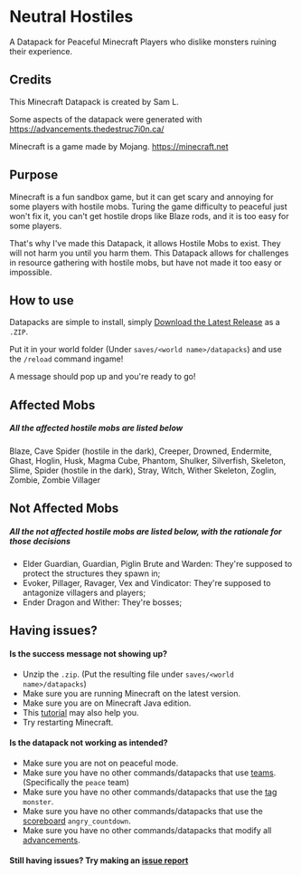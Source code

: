 # Neutral Hostiles
A Datapack for Peaceful Minecraft Players who dislike monsters ruining their experience.

## Credits
This Minecraft Datapack is created by Sam L.

Some aspects of the datapack were generated with https://advancements.thedestruc7i0n.ca/

Minecraft is a game made by Mojang. https://minecraft.net

## Purpose
Minecraft is a fun sandbox game, but it can get scary and annoying for some players with hostile mobs. Turing the game difficulty to peaceful just won't fix it,  you can't get hostile drops like Blaze rods, and it is too easy for some players.

That's why I've made this Datapack, it allows Hostile Mobs to exist. They will not harm you until you harm them. This Datapack allows for challenges in resource gathering with hostile mobs, but have not made it too easy or impossible.

## How to use
Datapacks are simple to install, simply [Download the Latest Release](https://github.com/SamL2020/neutral-hostiles/releases/latest) as a `.ZIP`. 

Put it in your world folder (Under `saves/<world name>/datapacks`) and use the `/reload` command ingame!

A message should pop up and you're ready to go!

## Affected Mobs
##### All the affected hostile mobs are listed below

Blaze, Cave Spider (hostile in the dark), Creeper, Drowned, Endermite, Ghast, Hoglin, Husk, Magma Cube, Phantom, Shulker, Silverfish, Skeleton, Slime, Spider (hostile in the dark), Stray, Witch, Wither Skeleton, Zoglin, Zombie, Zombie Villager

## Not Affected Mobs
##### All the not affected hostile mobs are listed below, with the rationale for those decisions

- Elder Guardian, Guardian, Piglin Brute and Warden: They're supposed to protect the structures they spawn in;
- Evoker, Pillager, Ravager, Vex and Vindicator: They're supposed to antagonize villagers and players;
- Ender Dragon and Wither: They're bosses;

## Having issues?

#### Is the success message not showing up?
- Unzip the `.zip`. (Put the resulting file under `saves/<world name>/datapacks`)
- Make sure you are running Minecraft on the latest version.
- Make sure you are on Minecraft Java edition.
- This [tutorial](https://minecraft.fandom.com/wiki/Tutorials/Installing_a_data_pack) may also help you.
- Try restarting Minecraft.

#### Is the datapack not working as intended?
- Make sure you are not on peaceful mode.
- Make sure you have no other commands/datapacks that use [teams](https://minecraft.fandom.com/wiki/Commands/team). (Specifically the `peace` team)
- Make sure you have no other commands/datapacks that use the [tag](https://minecraft.fandom.com/wiki/Tag) `monster`.
- Make sure you have no other commands/datapacks that use the [scoreboard](https://minecraft.fandom.com/wiki/Scoreboard) `angry_countdown`.
- Make sure you have no other commands/datapacks that modify all [advancements](https://minecraft.fandom.com/wiki/Advancement).

#### Still having issues? Try making an [issue report](https://github.com/SamL2020/neutral-hostiles/issues)
